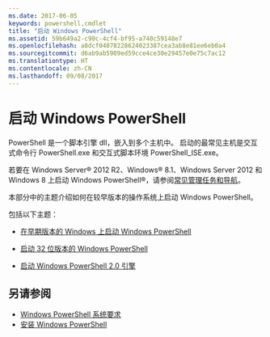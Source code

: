 ```yaml
---
ms.date: 2017-06-05
keywords: powershell,cmdlet
title: "启动 Windows PowerShell"
ms.assetid: 59b649a2-c90c-4cf4-bf95-a740c59148e7
ms.openlocfilehash: a8dcf04078228624023387cea3ab8e81ee6eb0a4
ms.sourcegitcommit: d6ab9ab5909ed59cce4ce30e29457e0e75c7ac12
ms.translationtype: HT
ms.contentlocale: zh-CN
ms.lasthandoff: 09/08/2017
---
```

# <a name="starting-windows-powershell"></a>启动 Windows PowerShell
PowerShell 是一个脚本引擎 dll，嵌入到多个主机中。  启动的最常见主机是交互式命令行 PowerShell.exe 和交互式脚本环境 PowerShell_ISE.exe。  

若要在 Windows Server® 2012 R2、Windows® 8.1、Windows Server 2012 和 Windows 8 上启动 Windows PowerShell®，请参阅[常见管理任务和导航](http://technet.microsoft.com/library/hh831491.aspx)。

本部分中的主题介绍如何在较早版本的操作系统上启动 Windows PowerShell。

包括以下主题：

- [在早期版本的 Windows 上启动 Windows PowerShell](Starting-Windows-PowerShell-on-Earlier-Versions-of-Windows.md)

- [启动 32 位版本的 Windows PowerShell](Starting-the-32-Bit-Version-of-Windows-PowerShell.md)

- [启动 Windows PowerShell 2.0 引擎](Starting-the-Windows-PowerShell-2.0-Engine.md)

## <a name="see-also"></a>另请参阅
- [Windows PowerShell 系统要求](Windows-PowerShell-System-Requirements.md)
- [安装 Windows PowerShell](Installing-Windows-PowerShell.md)

